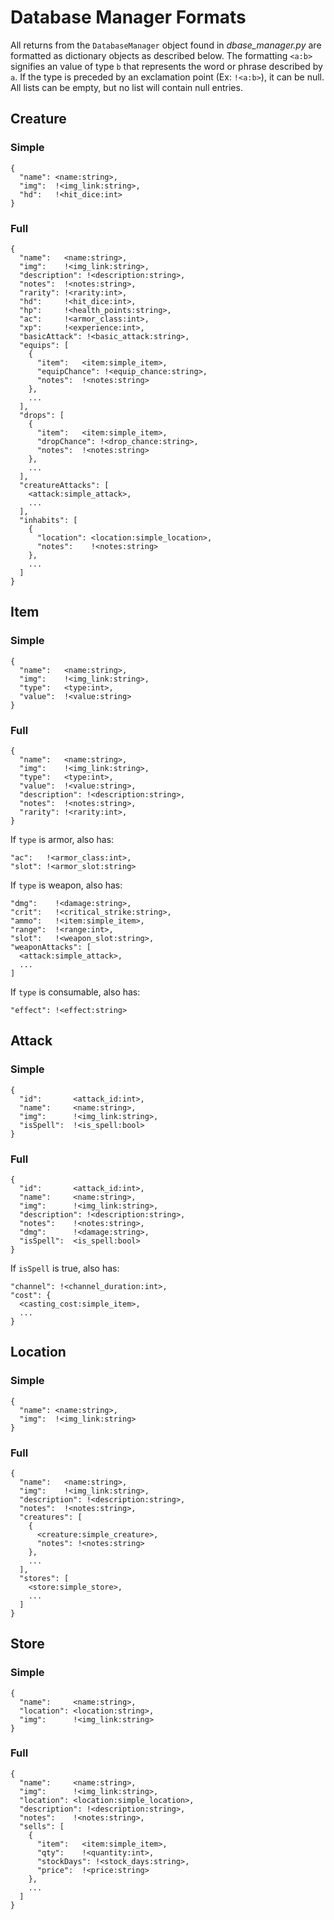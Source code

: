 # Database Manager Formats

All returns from the `DatabaseManager` object found in _dbase\_manager.py_ are formatted as dictionary objects as described below. The formatting `<a:b>` signifies an value of type `b` that represents the word or phrase described by `a`. If the type is preceded by an exclamation point (Ex: `!<a:b>`), it can be null. All lists can be empty, but no list will contain null entries.

## Creature

### Simple

    {
      "name": <name:string>,
      "img":  !<img_link:string>,
      "hd":   !<hit_dice:int>
    }

### Full

    {
      "name":   <name:string>,
      "img":    !<img_link:string>,
      "description": !<description:string>,
      "notes":  !<notes:string>,
      "rarity": !<rarity:int>,
      "hd":     !<hit_dice:int>,
      "hp":     !<health_points:string>,
      "ac":     !<armor_class:int>,
      "xp":     !<experience:int>,
      "basicAttack": !<basic_attack:string>,
      "equips": [
        {
          "item":   <item:simple_item>,
          "equipChance": !<equip_chance:string>,
          "notes":  !<notes:string>
        },
        ...
      ],
      "drops": [
        {
          "item":   <item:simple_item>,
          "dropChance": !<drop_chance:string>,
          "notes":  !<notes:string>
        },
        ...
      ],
      "creatureAttacks": [
        <attack:simple_attack>,
        ...
      ],
      "inhabits": [
        {
          "location": <location:simple_location>,
          "notes":    !<notes:string>
        },
        ...
      ]
    }

## Item

### Simple

    {
      "name":   <name:string>,
      "img":    !<img_link:string>,
      "type":   <type:int>,
      "value":  !<value:string>
    }

### Full

    {
      "name":   <name:string>,
      "img":    !<img_link:string>,
      "type":   <type:int>,
      "value":  !<value:string>,
      "description": !<description:string>,
      "notes":  !<notes:string>,
      "rarity": !<rarity:int>,
    }

If `type` is armor, also has:

    "ac":   !<armor_class:int>,
    "slot": !<armor_slot:string>

If `type` is weapon, also has:

    "dmg":    !<damage:string>,
    "crit":   !<critical_strike:string>,
    "ammo":   !<item:simple_item>,
    "range":  !<range:int>,
    "slot":   !<weapon_slot:string>,
    "weaponAttacks": [
      <attack:simple_attack>,
      ...
    ]

If `type` is consumable, also has:

    "effect": !<effect:string>

## Attack

### Simple

    {
      "id":       <attack_id:int>,
      "name":     <name:string>,
      "img":      !<img_link:string>,
      "isSpell":  !<is_spell:bool>
    }

### Full

    {
      "id":       <attack_id:int>,
      "name":     <name:string>,
      "img":      !<img_link:string>,
      "description": !<description:string>,
      "notes":    !<notes:string>,
      "dmg":      !<damage:string>,
      "isSpell":  <is_spell:bool>
    }

If `isSpell` is true, also has:

    "channel": !<channel_duration:int>,
    "cost": {
      <casting_cost:simple_item>,
      ...
    }

## Location

### Simple

    {
      "name": <name:string>,
      "img":  !<img_link:string>
    }

### Full

    {
      "name":   <name:string>,
      "img":    !<img_link:string>,
      "description": !<description:string>,
      "notes":  !<notes:string>,
      "creatures": [
        {
          <creature:simple_creature>,
          "notes": !<notes:string>
        },
        ...
      ],
      "stores": [
        <store:simple_store>,
        ...
      ]
    }

## Store

### Simple

    {
      "name":     <name:string>,
      "location": <location:string>,
      "img":      !<img_link:string>
    }

### Full

    {
      "name":     <name:string>,
      "img":      !<img_link:string>,
      "location": <location:simple_location>,
      "description": !<description:string>,
      "notes":    !<notes:string>,
      "sells": [
        {
          "item":   <item:simple_item>,
          "qty":    !<quantity:int>,
          "stockDays": !<stock_days:string>,
          "price":  !<price:string>
        },
        ...
      ]
    }

